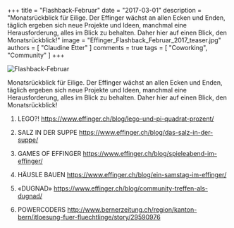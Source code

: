 +++
title = "Flashback-Februar"
date = "2017-03-01"
description = "Monatsrückblick für Eilige. Der Effinger wächst an allen Ecken und Enden, täglich ergeben sich neue Projekte und Ideen, manchmal eine Herausforderung, alles im Blick zu behalten. Daher hier auf einen Blick, den Monatsrückblick!"
image = "Effinger_Flashback_Februar_2017_teaser.jpg"
authors = [ "Claudine Etter" ]
comments = true
tags = [ "Coworking", "Community" ]
+++

![Flashback-Februar](Effinger_Flashback_Februar_2017.jpg)

<div class="lead">
  Monatsrückblick für Eilige. Der Effinger wächst an allen Ecken und Enden, täglich ergeben sich neue Projekte und Ideen, manchmal eine Herausforderung, alles im Blick zu behalten. Daher hier auf einen Blick, den Monatsrückblick!
</div>

1. LEGO?!
https://www.effinger.ch/blog/lego-und-pi-quadrat-prozent/

2. SALZ IN DER SUPPE
https://www.effinger.ch/blog/das-salz-in-der-suppe/

3. GAMES OF EFFINGER
https://www.effinger.ch/blog/spieleabend-im-effinger/

4. HÄUSLE BAUEN
https://www.effinger.ch/blog/ein-samstag-im-effinger/

5. «DUGNAD»
https://www.effinger.ch/blog/community-treffen-als-dugnad/

6. POWERCODERS
http://www.bernerzeitung.ch/region/kanton-bern/itloesung-fuer-fluechtlinge/story/29590976

